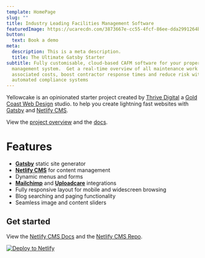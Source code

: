```yaml
---
template: HomePage
slug: ""
title: Industry Leading Facilities Management Software
featuredImage: https://ucarecdn.com/3873667e-cc55-4fcf-86ee-dda2991264ba/
button:
  text: Book a demo
meta:
  description: This is a meta description.
  title: The Ultimate Gatsby Starter
subtitle: Fully customisable, cloud-based CAFM software for your property
  management system.  Get a real-time overview of all maintenance work and
  associated costs, boost contractor response times and reduce risk with our
  automated compliance systems
---
```


Yellowcake is an opinionated starter project created by [Thrive Digital](https://thriveweb.com.au/) a [Gold Coast Web Design](https://thriveweb.com.au/) studio. to help you create lightning fast websites with [Gatsby](https://gatsbyjs.org) and [Netlify CMS](https://netlifycms.org).

View the [project overview](https://thriveweb.com.au/the-lab/yellowcake-gatsby-react-js-starter-project/) and the [docs](https://github.com/thriveweb/yellowcake/blob/master/README.md).

# Features

- **[Gatsby](https://gatsbyjs.org)** static site generator
- **[Netlify CMS](https://github.com/netlify/netlify-cms)** for content management
- Dynamic menus and forms
- **[Mailchimp](http://mailchimp.com)** and **[Uploadcare](https://uploadcare.com)** integrations
- Fully responsive layout for mobile and widescreen browsing
- Blog searching and paging functionality
- Seamless image and content sliders

## Get started

View the [Netlify CMS Docs](https://www.netlifycms.org/docs/) and the [Netlify CMS Repo](https://github.com/netlify/netlify-cms).

[![Deploy to Netlify](https://www.netlify.com/img/deploy/button.svg)](https://app.netlify.com/start/deploy?repository=https://github.com/thriveweb/yellowcake&stack=cms)
